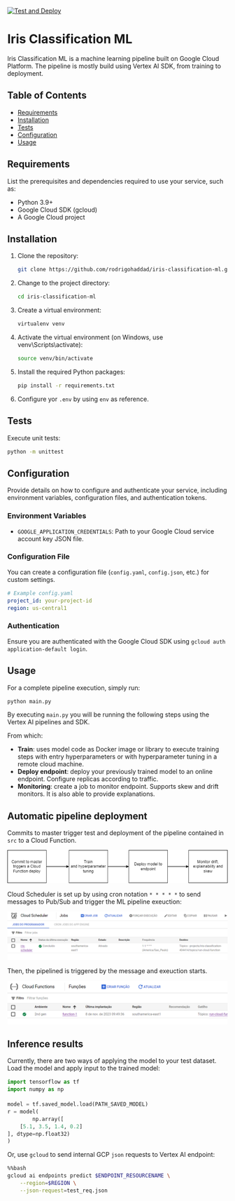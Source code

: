 [![Test and Deploy](https://github.com/rodrigohaddad/iris-classification-ml/actions/workflows/deploy-app.yml/badge.svg)](https://github.com/rodrigohaddad/iris-classification-ml/actions/workflows/deploy-app.yml)

# Iris Classification ML

Iris Classification ML is a machine learning pipeline built on 
Google Cloud Platform. The pipeline is mostly build using Vertex AI
SDK, from training to deployment.

## Table of Contents

- [Requirements](#requirements)
- [Installation](#installation)
- [Tests](#tests)
- [Configuration](#configuration)
- [Usage](#usage)

## Requirements

List the prerequisites and dependencies required to use your service, such as:

- Python 3.9+
- Google Cloud SDK (gcloud)
- A Google Cloud project

## Installation

1. Clone the repository:

   ```bash
   git clone https://github.com/rodrigohaddad/iris-classification-ml.git
   ```

2. Change to the project directory:

   ```bash
   cd iris-classification-ml
   ```
   
3. Create a virtual environment:
    ```bash
   virtualenv venv
   ```
   
4. Activate the virtual environment (on Windows, use venv\Scripts\activate):
    ```bash
   source venv/bin/activate
   ```

5. Install the required Python packages:

   ```bash
   pip install -r requirements.txt
   ```
   
6. Configure yor `.env` by using `env` as reference.

## Tests
Execute unit tests:
   ```bash
   python -m unittest
   ```

## Configuration

Provide details on how to configure and authenticate your service, including environment variables, configuration files, and authentication tokens.

### Environment Variables

- `GOOGLE_APPLICATION_CREDENTIALS`: Path to your Google Cloud service account key JSON file.

### Configuration File

You can create a configuration file (`config.yaml`, `config.json`, etc.) for custom settings.

```yaml
# Example config.yaml
project_id: your-project-id
region: us-central1
```

### Authentication

Ensure you are authenticated with the Google Cloud SDK using `gcloud auth application-default login`.

## Usage

For a complete pipeline execution, simply run:

```bash
python main.py
```

By executing `main.py` you will be running the following steps using the Vertex AI pipelines and SDK.

From which:
* **Train**: uses model code as Docker image or library to execute training 
steps with entry hyperparameters or with hyperparameter tuning in a remote cloud machine.
* **Deploy endpoint**: deploy your previously trained model to an online endpoint. Configure
replicas according to traffic.
* **Monitoring**: create a job to monitor endpoint. Supports skew and drift 
monitors. It is also able to provide explanations.

## Automatic pipeline deployment

Commits to master trigger test and deployment of the pipeline contained in `src` to a Cloud Function.

![img3.png](imgs/img3.png)

Cloud Scheduler is set up by using cron notation `* * * * *` to send messages to Pub/Sub and trigger the ML pipeline exeuction:

![img2.png](imgs/img2.png)

Then, the pipelined is triggered by the message and exeuction starts.

![img.png](imgs/img.png)



## Inference results

Currently, there are two ways of applying the model to your test dataset. Load the model and apply input to the trained model:
```python
import tensorflow as tf
import numpy as np

model = tf.saved_model.load(PATH_SAVED_MODEL)
r = model(
        np.array([
    [5.1, 3.5, 1.4, 0.2]
], dtype=np.float32)
)
```

Or, use `gcloud` to send internal GCP `json` requests to Vertex AI endpoint:
```bash
%%bash
gcloud ai endpoints predict $ENDPOINT_RESOURCENAME \
    --region=$REGION \
    --json-request=test_req.json
```

